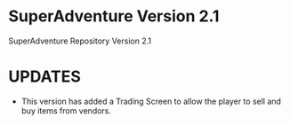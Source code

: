 # SuperAdventure Version 2.1
SuperAdventure Repository 
Version 2.1

# UPDATES
* This version has added a Trading Screen to allow the player to sell and buy items from vendors.
